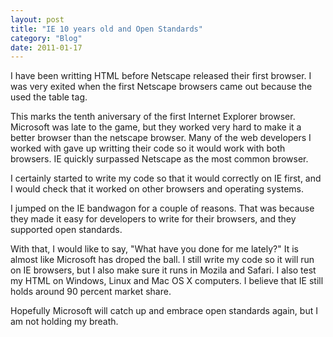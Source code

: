 ```yaml
---
layout: post
title: "IE 10 years old and Open Standards"
category: "Blog"
date: 2011-01-17
---
```



I have been writting HTML before Netscape released their first browser. I was very exited when the first Netscape browsers came out because the used the table tag.

This marks the tenth aniversary of the first Internet Explorer browser. Microsoft was late to the game, but they worked very hard to make it a better browser than the netscape browser. Many of the web developers I worked with gave up writting their code so it would work with both browsers. IE quickly surpassed Netscape as the most common browser.

I certainly started to write my code so that it would correctly on IE first, and I would check that it worked on other browsers and operating systems.

I jumped on the IE bandwagon for a couple of reasons. That was because they made it easy for developers to write for their browsers, and they supported open standards.

With that, I would like to say, "What have you done for me lately?" It is almost like Microsoft has droped the ball. I still write my code so it will run on IE browsers, but I also make sure it runs in Mozila and Safari. I also test my HTML on Windows, Linux and Mac OS X computers. I believe that IE still holds around 90 percent market share.

Hopefully Microsoft will catch up and embrace open standards again, but I am not holding my breath.